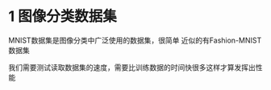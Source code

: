 # 1 图像分类数据集

MNIST数据集是图像分类中广泛使用的数据集，很简单
近似的有Fashion-MNIST数据集

我们需要测试读取数据集的速度，需要比训练数据的时间快很多这样才算发挥出性能


